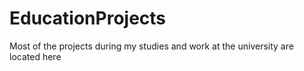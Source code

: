 # EducationProjects
Most of the projects during my studies and work at the university are located here
